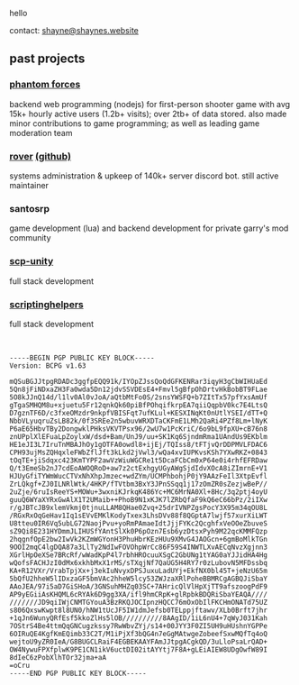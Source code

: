 hello

contact: shayne@shaynes.website

## past projects
### [phantom forces](https://www.roblox.com/games/292439477/Phantom-Forces)
backend web programming (nodejs) for first-person shooter game with avg 15k+ hourly active users (1.2b+ visits); over 2tb+ of data stored. also made minor contributions to game programming; as well as leading game moderation team
### [rover](https://rover.link) [(github)](https://github.com/evaera/rover)
systems administration & upkeep of 140k+ server discord bot. still active maintainer
### santosrp
game development (lua) and backend development for private garry's mod community
### [scp-unity](https://scp-unity.com)
full stack development
### [scriptinghelpers](https://scriptinghelpers.org)
full stack development

&nbsp;&nbsp;


```
-----BEGIN PGP PUBLIC KEY BLOCK-----
Version: BCPG v1.63

mQSuBGJJtpgRDADc3ggfpEQQ91k/IYOpZJssQoQdGFKENRar3iqyH3gCbWIHUaEd
5Qn8jFiNDxaZH3Fa0wda5Dn12jdvSSVDEsE4+Fmvl5gBfpOhDrtvHkBobBT9FLae
5O8kJJnQ14d/l1lv0Al0vJoA/aQtbMtFo0S/2snsYWSFQ+b7ZItTx57pfYxsAmUf
gTgaSMHQM8u+xjuetu5Fr12qnkQk60piBfPOhqifkrpEA7qiiQqpbV0kc7E4LtsQ
D7gznTF6D/c3fxeOMzdr9nkpfVBISFqt7ufKLul+KESXINqKt0nUtlYSEI/dTT+Q
NbbVLyuqruZsLB82k/0f3SREe2n5wbuvWRXDTaCKFmE1LMh2QaRi4PZf8Lm+lNyK
P6aE65HbvTBy2DongwklPHksVKVTPsx96/2wU7w1PcKriC/6o9bL9fpXU+cB76n8
znUPplXlEFuaLpZoylxW/dsd+Bam/UnJ9/uu+SK1Kq6SjndmRma1UAndUs9EKblm
HE1eJI3L7IruTnMBAJhOy1gOTFA0owdl8+ijEj/TQIss8/tFTjvQrDDPMVLFDAC6
CPH93ujMsZQHqxleFWbZflJft3kLkd2jVwl3/wQa4xvIUPKvsKSh7YXwRKZ+0843
tOqTE+jiSdqxc423KmTYPF2awVzWiuWGCRe1t5DcaFCbCm0xP64e0i4rhfEFRDaw
Q/t3EmeSb2nJ7cdEoAWOQRoD+aw7z2ctExhgyUGyAWgSjdIdvXOcA8iZImrnE+V1
HJUyGfiTYWmWucCTVxNhXhpJmzec+wdZYm/UCMPhbohjP0jY9AAzFeIl3XtpEvfl
ZrLQkgf+ZJ0ILNRlWtk/4HKP/fTVtbm3BxY3JPnSSqq1j17zOmZR0sZezjwBeP//
2uZje/6ruIsReeYS+MOWu+3wxniKJrkqK486Yc+MC6MrNA0Xl+8Hc/3q2ptj4oyU
guuQ6WYaXYRxGwAlX1T2UMaib++PhoB9N1xKJK7lZRbQfaF9kQ6eC66bPz/2iIXw
r/gJBTcJB9xlemVkmj0tjnuLLAM8QHae0Zvq+25drIVNPZgsPocY3X95m34qOU8L
/RGxRxOqGeHav1Iq1sEVvEMKlKodyTxex3LhsDVv88f8QGptA7lwjf57xurXiLWT
U8tteu0IR6Vq5ubLG72NaojPvu+yoRmPAmaeIdtJjjFYKc2QcghfxVeOOeZbuveS
sZ9Qi8E231HYDmmJLIHUSfYAntSlXk0P6pOzn7Esb6yzDtsxPyh9M22qcKMMFQzp
2hqgnfOpE2bw2IwVk2KZmWGYonH3PhuHbrKEzHUu9XMvG4JAOGcn+6gmBoMlkTGn
9OOI2mqC4lgDQA87a3LlTy2NdIwFOVOhpWrCc86F59S4INWTLXvAECqNvzXgjnn3
XGrlHpOeXSe7BRcRf/wWadKpP4l7rbhHROcuuXSgC2GbUNg1tYAG0aYJJidHA4Hg
wQofsFACHJzI0dMx6xkhbMxX1rMS/sTXqjNf7QaUG5H4RY7r0zLubovN5MFDssbq
KA+R12VXr/VrabTpjXx+j3ekIuNvyxDPSJuxuLadUYj+EkfNX0bl45T+jeNzU65m
5bQfU2hheW5lIDxzaGF5bmVAc2hheW5lcy53ZWJzaXRlPoheBBMRCgAGBQJiSbaY
AAoJEA/97i5aD7GiSHoA/3GNSuhMHZq03SC+7AHricQlVlHpXjTT9afszoogPdF9
AP9yEGiiAsKHQML6cRYAk6D9gg3XA/ifl9hmCRpK+glRpbkBDQRiSbaYEAQA////
///////JD9qiIWjCNMTGYouA3BzRKQJOCIpnzHQCC76mOxObIlFKCHmONATd75UZ
s806QxswKwpt8l8UN0/hNW1tUcJF5IW1dmJefsb0TELppjftawv/XLb0Brft7jhr
+1qJn6WunyQRfEsf5kkoZlHs5lOB//////////8AAgID/1iL6nU4+7qWyJ031Kah
7OStrS4Be4ttmQqGNCugzkssy7RwWbvZYj/s14+00JYY3F0ZI5UH9uHUshnYGPPe
6OIRuQE4KgfKmEQimb33C2T/M1iPjXf3bQG4n7eGgMAtwgeZobeefSxwMQfTq4oQ
wejtoU9yZR0IeA/G8BUGCLRaiF4EGBEKAAYFAmJJtpgACgkQD/3uLloPsaLrQAD+
OW4NywuFPXfplwK9PE1CN1ikV6uctDI02itAYYtj7F8A+gLEiAIEW8UDgOwfW89I
8dIeC6zPobXlhTOr32jma+aA
=oCru
-----END PGP PUBLIC KEY BLOCK-----
```
